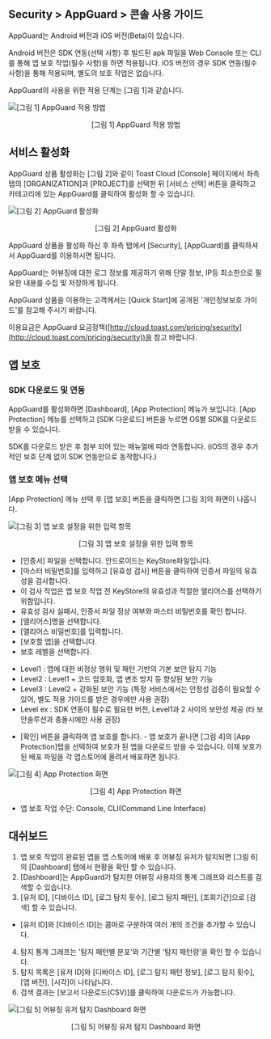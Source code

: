 ## Security > AppGuard > 콘솔 사용 가이드

AppGuard는 Android 버전과 iOS 버전(Beta)이 있습니다.

Android 버전은 SDK 연동(선택 사항) 후 빌드된 apk 파일을 Web Console 또는 CLI를 통해 앱 보호 작업(필수 사항)을 하면 적용됩니다.
iOS 버전의 경우 SDK 연동(필수 사항)을 통해 적용되며, 별도의 보호 작업은 없습니다.

AppGuard의 사용을 위한 적용 단계는 [그림 1]과 같습니다.

![[그림 1] AppGuard 적용 방법](http://static.toastoven.net/prod_appguard/figure1.png)
<center>[그림 1] AppGuard 적용 방법</center>

## 서비스 활성화

AppGuard 상품 활성화는 [그림 2]와 같이 Toast Cloud [Console] 페이지에서 좌측 탭의 [ORGANIZATION]과 [PROJECT]를 선택한 뒤 [서비스 선택] 버튼을 클릭하고 <Security> 카테고리에 있는 AppGuard를 클릭하여 활성화 할 수 있습니다.

![[그림 2] AppGuard 활성화](http://static.toastoven.net/prod_appguard/figure2_new.png)
<center>[그림 2] AppGuard 활성화</center>

AppGuard 상품을 활성화 하신 후 좌측 탭에서 [Security], [AppGuard]를 클릭하셔서 AppGuard를 이용하시면 됩니다.

AppGuard는 어뷰징에 대한 로그 정보를 제공하기 위해 단말 정보, IP등 최소한으로 필요한 내용를 수집 및 저장하게 됩니다.

AppGuard 상품을 이용하는 고객께서는 [Quick Start]에 공개된 '개인정보보호 가이드'를 참고해 주시기 바랍니다.

이용요금은 AppGuard 요금정책([http://cloud.toast.com/pricing/security](http://cloud.toast.com/pricing/security))을 참고 바랍니다.

## 앱 보호

### SDK 다운로드 및 연동

AppGuard를 활성화하면 [Dashboard], [App Protection] 메뉴가 보입니다. [App Protection] 메뉴를 선택하고 [SDK 다운로드] 버튼을 누르면 OS별 SDK를 다운로드 받을 수 있습니다.

SDK를 다운로드 받은 후 첨부 되어 있는 매뉴얼에 따라 연동합니다.
(iOS의 경우 추가적인 보호 단계 없이 SDK 연동만으로 동작합니다.)

### 앱 보호 메뉴 선택

[App Protection] 메뉴 선택 후 [앱 보호] 버튼을 클릭하면 [그림 3]의 화면이 나옵니다.

![[그림 3] 앱 보호 설정을 위한 입력 항목](http://static.toastoven.net/prod_appguard/figure4.png)
<center>[그림 3] 앱 보호 설정을 위한 입력 항목</center>

* [인증서] 파일을 선택합니다. 안드로이드는 KeyStore파일입니다.
* [마스터 비밀번호]를 입력하고 [유효성 검사] 버튼을 클릭하여 인증서 파일의 유효성을 검사합니다.
* 이 검사 작업은 앱 보호 작업 전 KeyStore의 유효성과 적절한 앨리어스를 선택하기 위함입니다.
* 유효성 검사 실패시, 인증서 파일 정상 여부와 마스터 비밀번호를 확인 합니다.
* [앨리어스]명을 선택합니다.
* [앨리어스 비밀번호]를 입력합니다.
* [보호할 앱]을 선택합니다.
* 보호 레벨을 선택합니다.
- Level1 : 앱에 대한 비정상 행위 및 패턴 기반의 기본 보안 탐지 기능
- Level2 : Level1 + 코드 암호화, 앱 변조 방지 등 향상된 보안 기능
- Level3 : Level2 + 강화된 보안 기능 (특정 서비스에서는 안정성 검증이 필요할 수 있어, 별도 적용 가이드를 받은 경우에만 사용 권장)
- Level ex : SDK 연동이 필수로 필요한 버전, Level1과 2  사이의 보안성 제공 (타 보안솔루션과 충돌시에만 사용 권장)

* [확인] 버튼을 클릭하여 앱 보호를 합니다.
\- 앱 보호가 끝나면 [그림 4]의 [App Protection]탭을 선택하여 보호가 된 앱을 다운로드 받을 수 있습니다. 이제 보호가 된 배포 파일을 각 앱스토어에 올려서 배포하면 됩니다.

![[그림 4] App Protection 화면](http://static.toastoven.net/prod_appguard/figure5.png)
<center>[그림 4] App Protection 화면</center>

* 앱 보호 작업 수단: Console, CLI(Command Line Interface)

## 대쉬보드

1. 앱 보호 작업이 완료된 앱을 앱 스토어에 배포 후 어뷰징 유저가 탐지되면 [그림 6]의 [Dashboard] 탭에서 현황을 확인 할 수 있습니다.
2. [Dashboard]는 AppGuard가 탐지한 어뷰징 사용자의 통계 그래프와 리스트를 검색할 수 있습니다.
3. [유저 ID], [디바이스 ID], [로그 탐지 횟수], [로그 탐지 패턴], [조회기간]으로 [검색] 할 수 있습니다.
* [유저 ID]와 [디바이스 ID]는 콤마로 구분하여 여러 개의 조건을 추가할 수 있습니다.
4. 탐지 통계 그래프는 '탐지 패턴별 분포'와 기간별 '탐지 패턴량'을 확인 할 수 있습니다.
5. 탐지 목록은 [유저 ID]와 [디바이스 ID], [로그 탐지 패턴 정보], [로그 탐지 횟수], [앱 버전], [시각]이 나타납니다.
6. 검색 결과는 [보고서 다운로드(CSV)]를 클릭하여 다운로드가 가능합니다.

![[그림 5] 어뷰징 유저 탐지 Dashboard 화면](http://static.toastoven.net/prod_appguard/figure6.png)
<center>[그림 5] 어뷰징 유저 탐지 Dashboard 화면</center>
